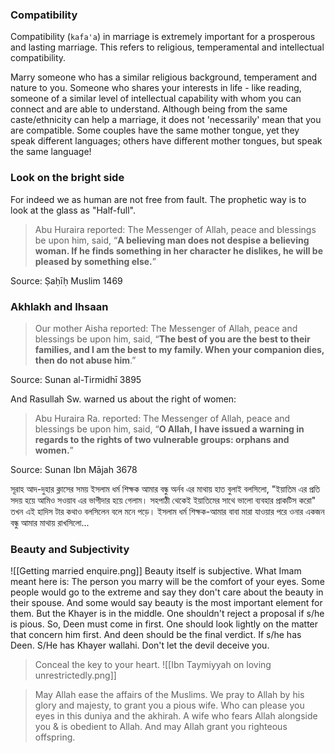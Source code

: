 ### Compatibility
Compatibility (`kafa'a`) in marriage is extremely important for a prosperous and lasting marriage. This refers to religious, temperamental and intellectual compatibility.

Marry someone who has a similar religious background, temperament and nature to you. Someone who shares your interests in life - like reading, someone of a similar level of intellectual capability with whom you can connect and are able to understand. Although being from the same caste/ethnicity can help a marriage, it does not 'necessarily' mean that you are compatible. Some couples have the same mother tongue, yet they speak different languages; others have different mother tongues, but speak the same language!

### Look on the bright side
For indeed we as human are not free from fault. The prophetic way is to look at the glass as "Half-full". 

>Abu Huraira reported: The Messenger of Allah, peace and blessings be upon him, said, “**A believing man does not despise a believing woman. If he finds something in her character he dislikes, he will be pleased by something else.**”
  
 Source: Ṣaḥīḥ Muslim 1469 

### Akhlakh and Ihsaan
>Our mother Aisha reported: The Messenger of Allah, peace and blessings be upon him, said, “**The best of you are the best to their families, and I am the best to my family. When your companion dies, then do not abuse him**.”

Source: Sunan al-Tirmidhī 3895

And Rasullah Sw. warned us about the right of women:
> Abu Huraira Ra. reported: The Messenger of Allah, peace and blessings be upon him, said, “**O Allah, I have issued a warning in regards to the rights of two vulnerable groups: orphans and women.**”

Source: Sunan Ibn Mājah 3678

সূরাহ আদ-দুহার ক্লাসের সময় ইসলাম ধর্ম শিক্ষক আমার বন্ধু অর্নব এর মাথায় হাত বুলাই বলসিলো, "ইয়াতিম এর প্রতি সদয় হয়ে আমিও সওয়াব এর ভাগীদার হয়ে গেলাম। সহপাঠী থেকেই ইয়াতিমের সাথে ভালো ব্যবহার প্রাকটিস করো" তখন এই হাদিস টার কথাও বলসিলেন বলে মনে পড়ে। ইসলাম ধর্ম শিক্ষক-আমার বাবা মারা যাওয়ার পরে ওনার একজন বন্ধু আমার মাথায় রাখসিলো... 
### Beauty and Subjectivity
![[Getting married enquire.png]]
Beauty itself is subjective. What Imam meant here is: The person you marry will be the comfort of your eyes. Some people would go to the extreme and say they don't care about the beauty in their spouse. And some would say beauty is the most important element for them. But the Khayer is in the middle. One shouldn't reject a proposal if s/he is pious. So, Deen must come in first. One should look lightly on the matter that concern him first. And deen should be the final verdict. If s/he has Deen. S/He has Khayer wallahi. Don't let the devil deceive you.

> Conceal the key to your heart.
![[Ibn Taymiyyah on loving unrestrictedly.png]]

> May Allah ease the affairs of the Muslims. We pray to Allah by his glory and majesty, to grant you a pious wife. Who can please you eyes in this duniya and the akhirah. A wife who fears Allah alongside you & is obedient to Allah. And may Allah grant you righteous offspring.

